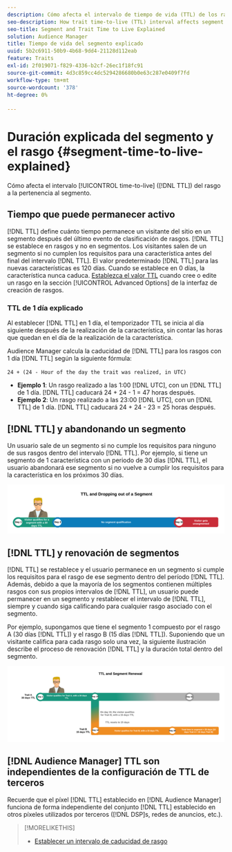 ```yaml
---
description: Cómo afecta el intervalo de tiempo de vida (TTL) de los rasgos a la pertenencia a segmentos.
seo-description: How trait time-to-live (TTL) interval affects segment membership.
seo-title: Segment and Trait Time to Live Explained
solution: Audience Manager
title: Tiempo de vida del segmento explicado
uuid: 5b2c6911-50b9-4b68-9dd4-21128d112eab
feature: Traits
exl-id: 2f019071-f829-4336-b2cf-26ec1f18fc91
source-git-commit: 4d3c859cc4dc5294286680b0e63c287e0409f7fd
workflow-type: tm+mt
source-wordcount: '378'
ht-degree: 0%

---
```


# Duración explicada del segmento y el rasgo {#segment-time-to-live-explained}

Cómo afecta el intervalo [!UICONTROL time-to-live] ([!DNL TTL]) del rasgo a la pertenencia al segmento.

<!-- segment-ttl-explained.xml -->

## Tiempo que puede permanecer activo

[!DNL TTL] define cuánto tiempo permanece un visitante del sitio en un segmento después del último evento de clasificación de rasgos. [!DNL TTL] se establece en rasgos y no en segmentos. Los visitantes salen de un segmento si no cumplen los requisitos para una característica antes del final del intervalo [!DNL TTL]. El valor predeterminado [!DNL TTL] para las nuevas características es 120 días. Cuando se establece en 0 días, la característica nunca caduca. [Establezca el valor TTL](../../features/traits/create-onboarded-rule-based-traits.md#set-expiration-interval) cuando cree o edite un rasgo en la sección [!UICONTROL Advanced Options] de la interfaz de creación de rasgos.

### TTL de 1 día explicado

Al establecer [!DNL TTL] en 1 día, el temporizador TTL se inicia al día siguiente después de la realización de la característica, sin contar las horas que quedan en el día de la realización de la característica.

Audience Manager calcula la caducidad de [!DNL TTL] para los rasgos con 1 día [!DNL TTL] según la siguiente fórmula:

`24 + (24 - Hour of the day the trait was realized, in UTC)`

* **Ejemplo 1**: Un rasgo realizado a las 1:00 [!DNL UTC], con un [!DNL TTL] de 1 día. [!DNL TTL] caducará 24 + 24 - 1 = 47 horas después.
* **Ejemplo 2**: Un rasgo realizado a las 23:00 [!DNL UTC], con un [!DNL TTL] de 1 día. [!DNL TTL] caducará 24 + 24 - 23 = 25 horas después.

## [!DNL TTL] y abandonando un segmento

Un usuario sale de un segmento si no cumple los requisitos para ninguno de sus rasgos dentro del intervalo [!DNL TTL]. Por ejemplo, si tiene un segmento de 1 característica con un periodo de 30 días [!DNL TTL], el usuario abandonará ese segmento si no vuelve a cumplir los requisitos para la característica en los próximos 30 días.

![](assets/ttl-explained.png)

## [!DNL TTL] y renovación de segmentos

[!DNL TTL] se restablece y el usuario permanece en un segmento si cumple los requisitos para el rasgo de ese segmento dentro del período [!DNL TTL]. Además, debido a que la mayoría de los segmentos contienen múltiples rasgos con sus propios intervalos de [!DNL TTL], un usuario puede permanecer en un segmento y restablecer el intervalo de [!DNL TTL], siempre y cuando siga calificando para cualquier rasgo asociado con el segmento.

Por ejemplo, supongamos que tiene el segmento 1 compuesto por el rasgo A (30 días [!DNL TTL]) y el rasgo B (15 días [!DNL TTL]). Suponiendo que un visitante califica para cada rasgo solo una vez, la siguiente ilustración describe el proceso de renovación [!DNL TTL] y la duración total dentro del segmento.

![](assets/ttl-renewal.png)

## [!DNL Audience Manager] TTL son independientes de la configuración de TTL de terceros

Recuerde que el píxel [!DNL TTL] establecido en [!DNL Audience Manager] funciona de forma independiente del conjunto [!DNL TTL] establecido en otros píxeles utilizados por terceros ([!DNL DSP]s, redes de anuncios, etc.).

>[!MORELIKETHIS]
>
>* [Establecer un intervalo de caducidad de rasgo](../../features/traits/create-onboarded-rule-based-traits.md#set-expiration-interval)
